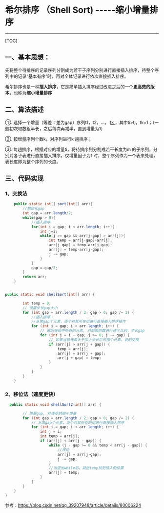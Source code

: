 # **希尔排序 （Shell Sort) -----缩小增量排序**

------

[TOC]



## **一、基本思想：**

先将整个待排序的记录序列分割成为若干子序列分别进行直接插入排序，待整个序列中的记录“基本有序”时，再对全体记录进行依次直接插入排序。

希尔排序也是一种**插入排序**，它是简单插入排序经过改进之后的一个**更高效的版本**，也称为**缩小增量排序**

## **二、算法描述**

①. 选择一个增量（等差：差为gap）序列t1，t2，…， [tk ](http://www.liuhaihua.cn/archives/tag/tk)，其中ti>tj，tk=1；（一般初次取数组半长，之后每次再减半，直到增量为1）

②. 按增量序列个数k，对序列进行k 趟排序；

③. 每趟排序，根据对应的增量ti，将待排序列分割成若干长度为m 的子序列，分别对各子表进行直接插入排序。仅增量因子为1 时，整个序列作为一个表来处理，表长度即为整个序列的长度。

## 三、代码实现

### 		1、交换法

```java
    public static int[] sort(int[] arr){
        //初始化gap
        int gap = arr.length/2;
        while(gap > 0){
            //插入排序
            for(int i = gap; i < arr.length; i++){
                int j=i;
                while(j >= gap && arr[j-gap] > arr[j]){
                    int temp = arr[j-gap]+arr[j];
                    arr[j-gap] = temp-arr[j-gap];
                    arr[j] = temp-arr[j-gap];
                    j -= gap;
                }
            }
            gap = gap/2;
        }
        return arr;
    } 


public static void shellSort(int[] arr) {

        int temp = 0;
        // 设置步长gap大小
        for (int gap = arr.length / 2; gap > 0; gap /= 2) {
            //插入排序：
            //从第gap个元素，逐个对其所在组进行直接插入排序操作
            for (int i = gap; i < arr.length; i++) {
                // 遍历各组中所有的元素, 对前面的数进行逐个比较，步长gap
                for (int j = i - gap; j >= 0; j -= gap) {
                    // 如果当前元素大于加上步长后的那个元素，说明交换
                    if (arr[j] > arr[j + gap]) {
                        temp = arr[j];
                        arr[j] = arr[j + gap];
                        arr[j + gap] = temp;
                    }
                }
            }
        }
    }

```

### 		2、移位法（速度更快）

```java
  public static void shellSort2(int[] arr) {

        // 增量gap, 并逐步的缩小增量
        for (int gap = arr.length / 2; gap > 0; gap /= 2) {
            // 从第gap个元素，逐个对其所在的组进行直接插入排序
            for (int i = gap; i < arr.length; i++) {
                int j = i;
                int temp = arr[j];
                if (arr[j] < arr[j - gap]) {
                    while (j - gap >= 0 && temp < arr[j - gap]) {
                        //移动
                        arr[j] = arr[j-gap];
                        j -= gap;
                    }
                    //当退出while后，就给temp找到插入的位置
                    arr[j] = temp;
                }
            }
        }
    }
}
```

参考：https://blog.csdn.net/qq_39207948/article/details/80006224